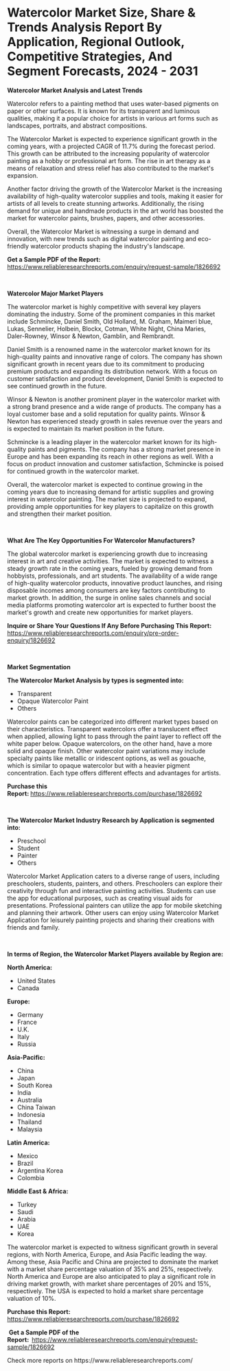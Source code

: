<p><h1>Watercolor Market Size, Share & Trends Analysis Report By Application, Regional Outlook, Competitive Strategies, And Segment Forecasts, 2024 - 2031</h1></p><p><strong>Watercolor Market Analysis and Latest Trends</strong></p>
<p><p>Watercolor refers to a painting method that uses water-based pigments on paper or other surfaces. It is known for its transparent and luminous qualities, making it a popular choice for artists in various art forms such as landscapes, portraits, and abstract compositions.</p><p>The Watercolor Market is expected to experience significant growth in the coming years, with a projected CAGR of 11.7% during the forecast period. This growth can be attributed to the increasing popularity of watercolor painting as a hobby or professional art form. The rise in art therapy as a means of relaxation and stress relief has also contributed to the market's expansion.</p><p>Another factor driving the growth of the Watercolor Market is the increasing availability of high-quality watercolor supplies and tools, making it easier for artists of all levels to create stunning artworks. Additionally, the rising demand for unique and handmade products in the art world has boosted the market for watercolor paints, brushes, papers, and other accessories.</p><p>Overall, the Watercolor Market is witnessing a surge in demand and innovation, with new trends such as digital watercolor painting and eco-friendly watercolor products shaping the industry's landscape.</p></p>
<p><strong>Get a Sample PDF of the Report:&nbsp;</strong> <a href="https://www.reliableresearchreports.com/enquiry/request-sample/1826692">https://www.reliableresearchreports.com/enquiry/request-sample/1826692</a></p>
<p>&nbsp;</p>
<p><strong>Watercolor Major Market Players</strong></p>
<p><p>The watercolor market is highly competitive with several key players dominating the industry. Some of the prominent companies in this market include Schmincke, Daniel Smith, Old Holland, M. Graham, Maimeri blue, Lukas, Sennelier, Holbein, Blockx, Cotman, White Night, China Maries, Daler-Rowney, Winsor & Newton, Gamblin, and Rembrandt.</p><p>Daniel Smith is a renowned name in the watercolor market known for its high-quality paints and innovative range of colors. The company has shown significant growth in recent years due to its commitment to producing premium products and expanding its distribution network. With a focus on customer satisfaction and product development, Daniel Smith is expected to see continued growth in the future.</p><p>Winsor & Newton is another prominent player in the watercolor market with a strong brand presence and a wide range of products. The company has a loyal customer base and a solid reputation for quality paints. Winsor & Newton has experienced steady growth in sales revenue over the years and is expected to maintain its market position in the future.</p><p>Schmincke is a leading player in the watercolor market known for its high-quality paints and pigments. The company has a strong market presence in Europe and has been expanding its reach in other regions as well. With a focus on product innovation and customer satisfaction, Schmincke is poised for continued growth in the watercolor market.</p><p>Overall, the watercolor market is expected to continue growing in the coming years due to increasing demand for artistic supplies and growing interest in watercolor painting. The market size is projected to expand, providing ample opportunities for key players to capitalize on this growth and strengthen their market position.</p></p>
<p>&nbsp;</p>
<p><strong>What Are The Key Opportunities For Watercolor Manufacturers?</strong></p>
<p><p>The global watercolor market is experiencing growth due to increasing interest in art and creative activities. The market is expected to witness a steady growth rate in the coming years, fueled by growing demand from hobbyists, professionals, and art students. The availability of a wide range of high-quality watercolor products, innovative product launches, and rising disposable incomes among consumers are key factors contributing to market growth. In addition, the surge in online sales channels and social media platforms promoting watercolor art is expected to further boost the market's growth and create new opportunities for market players.</p></p>
<p><strong>Inquire or Share Your Questions If Any Before Purchasing This Report:</strong> <a href="https://www.reliableresearchreports.com/enquiry/pre-order-enquiry/1826692">https://www.reliableresearchreports.com/enquiry/pre-order-enquiry/1826692</a></p>
<p>&nbsp;</p>
<p><strong>Market Segmentation</strong></p>
<p><strong>The Watercolor Market Analysis by types is segmented into:</strong></p>
<p><ul><li>Transparent</li><li>Opaque Watercolor Paint</li><li>Others</li></ul></p>
<p><p>Watercolor paints can be categorized into different market types based on their characteristics. Transparent watercolors offer a translucent effect when applied, allowing light to pass through the paint layer to reflect off the white paper below. Opaque watercolors, on the other hand, have a more solid and opaque finish. Other watercolor paint variations may include specialty paints like metallic or iridescent options, as well as gouache, which is similar to opaque watercolor but with a heavier pigment concentration. Each type offers different effects and advantages for artists.</p></p>
<p><strong>Purchase this Report:&nbsp;</strong><a href="https://www.reliableresearchreports.com/purchase/1826692">https://www.reliableresearchreports.com/purchase/1826692</a></p>
<p>&nbsp;</p>
<p><strong>The Watercolor Market Industry Research by Application is segmented into:</strong></p>
<p><ul><li>Preschool</li><li>Student</li><li>Painter</li><li>Others</li></ul></p>
<p><p>Watercolor Market Application caters to a diverse range of users, including preschoolers, students, painters, and others. Preschoolers can explore their creativity through fun and interactive painting activities. Students can use the app for educational purposes, such as creating visual aids for presentations. Professional painters can utilize the app for mobile sketching and planning their artwork. Other users can enjoy using Watercolor Market Application for leisurely painting projects and sharing their creations with friends and family.</p></p>
<p>&nbsp;</p>
<p><strong>In terms of Region, the Watercolor Market Players available by Region are:</strong></p>
<p>
    <p> <strong> North America: </strong>
        <ul>
            <li>United States</li>
            <li>Canada</li>
        </ul>
        </p> 
    <p> <strong> Europe: </strong>
        <ul>
            <li>Germany</li>
            <li>France</li>
            <li>U.K.</li>
            <li>Italy</li>
            <li>Russia</li>
        </ul>
        </p> 
    <p> <strong> Asia-Pacific: </strong>
        <ul>
            <li>China</li>
            <li>Japan</li>
            <li>South Korea</li>
            <li>India</li>
            <li>Australia</li>
            <li>China Taiwan</li>
            <li>Indonesia</li>
            <li>Thailand</li>
            <li>Malaysia</li>
        </ul>
        </p> 
    <p> <strong> Latin America: </strong>
        <ul>
            <li>Mexico</li>
            <li>Brazil</li>
            <li>Argentina Korea</li>
            <li>Colombia</li>
        </ul>
        </p> 
    <p> <strong> Middle East & Africa: </strong>
        <ul>
            <li>Turkey</li>
            <li>Saudi</li>
            <li>Arabia</li>
            <li>UAE</li>
            <li>Korea</li>
        </ul>
    </p>
    </p>
<p><p>The watercolor market is expected to witness significant growth in several regions, with North America, Europe, and Asia Pacific leading the way. Among these, Asia Pacific and China are projected to dominate the market with a market share percentage valuation of 35% and 25%, respectively. North America and Europe are also anticipated to play a significant role in driving market growth, with market share percentages of 20% and 15%, respectively. The USA is expected to hold a market share percentage valuation of 10%.</p></p>
<p><strong>Purchase this Report: </strong><a href="https://www.reliableresearchreports.com/purchase/1826692">https://www.reliableresearchreports.com/purchase/1826692</a></p>
<p>&nbsp;<strong>Get a Sample PDF of the Report:&nbsp;&nbsp;</strong><a href="https://www.reliableresearchreports.com/enquiry/request-sample/1826692">https://www.reliableresearchreports.com/enquiry/request-sample/1826692</a></p>
<p><strong></strong></p>
<p>Check more reports on https://www.reliableresearchreports.com/</p>